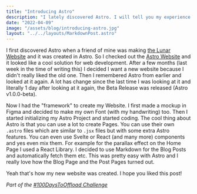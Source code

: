 ```yaml
---
title: "Introducing Astro"
description: "I lately discovered Astro. I will tell you my experience here!"
date: "2022-04-09"
image: "/assets/blog/introducing-astro.jpg"
layout: "../../layouts/MarkdownPost.astro"
---
```


I first discovered Astro when a friend of mine was making [the Lunar Website](https://lunar-theme.github.io) and it was created in Astro. So I checked out the [Astro Website](https://astro.build) and it looked like a cool solution for web development.
After a few months (last week in the time of writing this) I decided I want a new website because I didn't really liked the old one.
Then I remembered Astro from earlier and looked at it again. A lot has change since the last time I was looking at it and literally 1 day after looking at it again, the Beta Release was released (Astro v1.0.0-beta).

Now I had the "framework" to create my Website. I first made a mockup in Figma and decided to make my own Font (with my handwriting) too.
Then I started initializing my Astro Project and started coding.
The cool thing about Astro is that you can use a lot to create Pages. You can use their own `.astro` files which are similar to `.jsx` files but with some extra Astro features.
You can even use Svelte or React (and many more) components and yes even mix them. For example for the parallax effect on the Home Page I used a React Library.
I decided to use Markdown for the Blog Posts and automatically fetch them etc. This was pretty easy with Astro and I really love how the Blog Page and the Post Pages turned out.

Yeah that's how my new website was created. I hope you liked this post!

_Part of the [#100DaysToOffload Challenge](./100DaysToOffload)_
